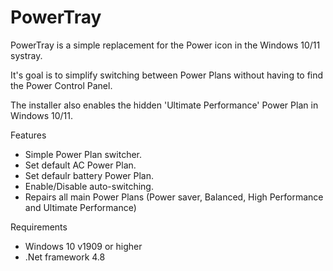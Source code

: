 # PowerTray

PowerTray is a simple replacement for the Power icon in the Windows 10/11 systray.

It's goal is to simplify switching between Power Plans without having to find the Power Control Panel.

The installer also enables the hidden 'Ultimate Performance' Power Plan in Windows 10/11.

Features
 -  Simple Power Plan switcher.
 - Set default AC Power Plan.
 - Set defaulr battery Power Plan.
 - Enable/Disable auto-switching.
 - Repairs all main Power Plans (Power saver, Balanced, High Performance and Ultimate Performance)

Requirements
 -  Windows 10 v1909 or higher
 - .Net framework 4.8
